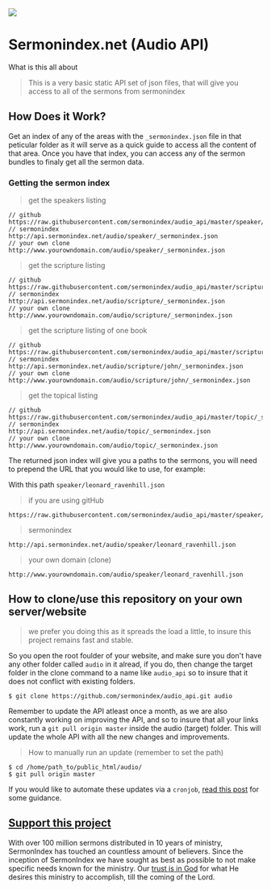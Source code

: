 <img src="https://raw.githubusercontent.com/sermonindex/audio_api/master/api-image.jpg">

# Sermonindex.net (Audio API)

What is this all about
> This is a very basic static API set of json files, that will give you access to all of the sermons from sermonindex

## How Does it Work?

Get an index of any of the areas with the `_sermonindex.json` file in that peticular folder as it will serve as a quick guide to access all the content of that area. Once you have that index, you can access any of the sermon bundles to finaly get all the sermon data.

### Getting the sermon index

> get the speakers listing
```
// github
https://raw.githubusercontent.com/sermonindex/audio_api/master/speaker/_sermonindex.json
// sermonindex
http://api.sermonindex.net/audio/speaker/_sermonindex.json
// your own clone
http://www.yourowndomain.com/audio/speaker/_sermonindex.json
```

> get the scripture listing
```
// github
https://raw.githubusercontent.com/sermonindex/audio_api/master/scripture/_sermonindex.json
// sermonindex
http://api.sermonindex.net/audio/scripture/_sermonindex.json
// your own clone
http://www.yourowndomain.com/audio/scripture/_sermonindex.json
```

> get the scripture listing of one book
```
// github
https://raw.githubusercontent.com/sermonindex/audio_api/master/scripture/john/_sermonindex.json
// sermonindex
http://api.sermonindex.net/audio/scripture/john/_sermonindex.json
// your own clone
http://www.yourowndomain.com/audio/scripture/john/_sermonindex.json
```

> get the topical listing
```
// github
https://raw.githubusercontent.com/sermonindex/audio_api/master/topic/_sermonindex.json
// sermonindex
http://api.sermonindex.net/audio/topic/_sermonindex.json
// your own clone
http://www.yourowndomain.com/audio/topic/_sermonindex.json
```

The returned json index will give you a paths to the sermons, you will need to prepend the URL that you would like to use, for example:

With this path `speaker/leonard_ravenhill.json`

> if you are using gitHub
```
https://raw.githubusercontent.com/sermonindex/audio_api/master/speaker/leonard_ravenhill.json
```

> sermonindex
```
http://api.sermonindex.net/audio/speaker/leonard_ravenhill.json
```

> your own domain (clone)
```
http://www.yourowndomain.com/audio/speaker/leonard_ravenhill.json
```

## How to clone/use this repository on your own server/website

> we prefer you doing this as it spreads the load a little, to insure this project remains fast and stable.

So you open the root foulder of your website, and make sure you don't have any other folder called `audio` in it alread, if you do, then change the target folder in the clone command to a name like `audio_api` so to insure that it does not conflict with existing folders.

```
$ git clone https://github.com/sermonindex/audio_api.git audio
```
Remember to update the API atleast once a month, as we are also constantly working on improving the API, and so to insure that all your links work, run a `git pull origin master` inside the audio (target) folder. This will update the whole API with all the new changes and improvements.

> How to manually run an update (remember to set the path)
```
$ cd /home/path_to/public_html/audio/
$ git pull origin master
```

If you would like to automate these updates via a `cronjob`, [read this post](https://stackoverflow.com/a/4415927/1429677) for some guidance.

## [Support this project](http://www.sermonindex.net/give/)

With over 100 million sermons distributed in 10 years of ministry, SermonIndex has touched an countless amount of believers. Since the inception of SermonIndex we have sought as best as possible to not make specific needs known for the ministry. Our [trust is in God](http://www.sermonindex.net/give/) for what He desires this ministry to accomplish, till the coming of the Lord.

